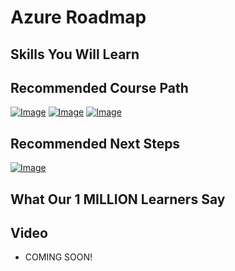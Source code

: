 # Azure Roadmap

## Skills You Will Learn

## Recommended Course Path
[![Image](https://www.springboottutorial.com/images/Course-azure-az-900.png "Course")](https://links.in28minutes.com/az-900)
[![Image](https://www.springboottutorial.com/images/Course-azure-dp-900.png " Course")](https://links.in28minutes.com/dp-900)
[![Image](https://www.springboottutorial.com/images/Course-azure-ai-900.png " Course")](https://links.in28minutes.com/ai-900)

## Recommended Next Steps

[![Image](https://www.springboottutorial.com/images/Course-DevOps.png "DevOps Course")](https://links.in28minutes.com/DevOps-SBT)

## What Our 1 MILLION Learners Say

## Video

- COMING SOON!